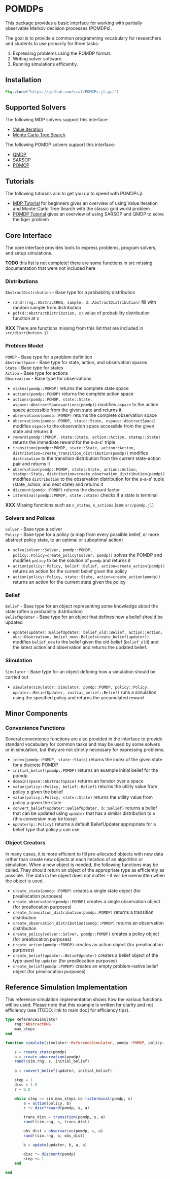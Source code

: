 # POMDPs

This package provides a basic interface for working with partially observable Markov decision processes (POMDPs).

The goal is to provide a common programming vocabulary for researchers and students to use primarily for three tasks:

1. Expressing problems using the POMDP format. 
2. Writing solver software.
3. Running simulations efficiently.


## Installation
```julia
Pkg.clone("https://github.com/sisl/POMDPs.jl.git")
```

## Supported Solvers

The following MDP solvers support this interface:
* [Value Iteration](https://github.com/sisl/DiscreteValueIteration.jl)
* [Monte Carlo Tree Search](https://github.com/sisl/MCTS.jl)

The following POMDP solvers support this interface:
* [QMDP](https://github.com/sisl/QMDP.jl)
* [SARSOP](https://github.com/sisl/SARSOP.jl)
* [POMCP](https://github.com/sisl/POMCP.jl)

## Tutorials

The following tutorials aim to get you up to speed with POMDPs.jl:
* [MDP Tutorial](http://nbviewer.ipython.org/github/sisl/POMDPs.jl/blob/master/examples/GridWorld.ipynb) for beginners
  gives an overview of using Value Iteration and Monte-Carlo Tree Search with the classic grid world problem
* [POMDP Tutorial](http://nbviewer.ipython.org/github/sisl/POMDPs.jl/blob/master/examples/Tiger.ipynb) gives an overview
  of using SARSOP and QMDP to solve the tiger problem


## Core Interface

The core interface provides tools to express problems, program solvers, and setup simulations.

**TODO** this list is not complete! there are some functions in src missing documentation that were not included here


### Distributions

`AbstractDistribution` - Base type for a probability distribution

- `rand!(rng::AbstractRNG, sample, d::AbstractDistribution)` fill with random sample from distribution
- `pdf(d::AbstractDistribution, x)` value of probability distribution function at x

**XXX** There are functions missing from this list that are included in `src/distribution.jl`

### Problem Model

`POMDP` - Base type for a problem definition<br>
`AbstractSpace` - Base type for state, action, and observation spaces<br>
`State` - Base type for states<br>
`Action` - Base type for actions<br>
`Observation` - Base type for observations

- `states(pomdp::POMDP)` returns the complete state space 
- `actions(pomdp::POMDP)` returns the complete action space
- `actions(pomdp::POMDP, state::State, aspace::AbstractSpace=actions(pomdp))` modifies `aspace` to the action space accessible from the given state and returns it
- `observations(pomdp::POMDP)` returns the complete observation space
- `observations(pomdp::POMDP, state::State, ospace::AbstractSpace)` modifies `ospace` to the observation space accessible from the given state and returns it
- `reward(pomdp::POMDP, state::State, action::Action, statep::State)` returns the immediate reward for the s-a-s' triple
- `transition(pomdp::POMDP, state::State, action::Action, distribution=create_transition_distribution(pomdp))` modifies `distribution` to the transition distribution from the current state-action pair and returns it
- `observation(pomdp::POMDP, state::State, action::Action, statep::State, distribution=create_observation_distribution(pomdp))` modifies `distribution` to the observation distribution for the s-a-s' tuple (state, action, and next state) and returns it
- `discount(pomdp::POMDP)` returns the discount factor
- `isterminal(pomdp::POMDP, state::State)` checks if a state is terminal

**XXX** Missing functions such as `n_states`, `n_actions` (see `src/pomdp.jl`)

### Solvers and Polices

`Solver` - Base type a solver<br>
`Policy` - Base type for a policy (a map from every possible belief, or more abstract policy state, to an optimal or suboptimal action)

- `solve(solver::Solver, pomdp::POMDP, policy::Policy=create_policy(solver, pomdp))` solves the POMDP and modifies `policy` to be the solution of `pomdp` and returns it
- `action(policy::Policy, belief::Belief, action=create_action(pomdp))` returns an action for the current belief given the policy
- `action(policy::Policy, state::State, action=create_action(pomdp))` returns an action for the current state given the policy

### Belief

`Belief` - Base type for an object representing some knowledge about the state (often a probability distribution)<br>
`BeliefUpdater` - Base type for an object that defines how a belief should be updated

- `update(updater::BeliefUpdater, belief_old::Belief, action::Action, obs::Observation, belief_new::Belief=create_belief(updater))` modifies `belief_new` to the belief given the old belief (`belief_old`) and the latest action and observation and returns the updated belief. 

### Simulation

`Simulator` - Base type for an object defining how a simulation should be carried out

- `simulate(simulator::Simulator, pomdp::POMDP, policy::Policy, updater::BeliefUpdater, initial_belief::Belief)` runs a simulation using the specified policy and returns the accumulated reward

## Minor Components

### Convenience Functions

Several convenience functions are also provided in the interface to provide standard vocabulary for common tasks and may be used by some solvers or in simulation, but they are not strictly necessary for expressing problems.

- `index(pomdp::POMDP, state::State)` returns the index of the given state for a discrete POMDP 
- `initial_belief(pomdp::POMDP)` returns an example initial belief for the pomdp
- `domain(space::AbstractSpace)` returns an iterator over a space
- `value(policy::Policy, belief::Belief)` returns the utility value from policy p given the belief
- `value(policy::Policy, state::State)` returns the utility value from policy p given the state
- `convert_belief(updater::BeliefUpdater, b::Belief)` returns a belief that can be updated using `updater` that has a similar distribution to `b` (this conversion may be lossy)
- `updater(p::Policy)` returns a default BeliefUpdater appropriate for a belief type that policy `p` can use

### Object Creators

In many cases, it is more efficient to fill pre-allocated objects with new data rather than create new objects at each iteration of an algorithm or simulation. When a new object is needed, the following functions may be called. They should return an object of the appropriate type as efficiently as possible. The data in the object does not matter - it will be overwritten when the object is used.

- `create_state(pomdp::POMDP)` creates a single state object (for preallocation purposes)
- `create_observation(pomdp::POMDP)` creates a single observation object (for preallocation purposes)
- `create_transition_distribution(pomdp::POMDP)` returns a transition distribution
- `create_observation_distribution(pomdp::POMDP)` returns an observation distribution
- `create_policy(solver::Solver, pomdp::POMDP)` creates a policy object (for preallocation purposes)
- `create_action(pomdp::POMDP)` creates an action object (for preallocation purposes)
- `create_belief(updater::BeliefUpdater)` creates a belief object of the type used by `updater` (for preallocation purposes)
- `create_belief(pomdp::POMDP)` creates an empty problem-native belief object (for preallocation purposes)


## Reference Simulation Implementation

This reference simulation implementation shows how the various functions will be used. Please note that this example is written for clarity and not efficiency (see [TODO: link to main doc] for efficiency tips).

```julia
type ReferenceSimulator
    rng::AbstractRNG
    max_steps
end

function simulate(simulator::ReferenceSimulator, pomdp::POMDP, policy::Policy, updater::BeliefUpdater, initial_belief::Belief)

    s = create_state(pomdp)
    o = create_observation(pomdp)
    rand!(sim.rng, s, initial_belief)
    
    b = convert_belief(updater, initial_belief)

    step = 1
    disc = 1.0
    r = 0.0

    while step <= sim.max_steps && !isterminal(pomdp, s)
        a = action(policy, b)
        r += disc*reward(pomdp, s, a)

        trans_dist = transition(pomdp, s, a)
        rand!(sim.rng, s, trans_dist)

        obs_dist = observation(pomdp, s, a)
        rand!(sim.rng, o, obs_dist)

        b = update(updater, b, a, o)

        disc *= discount(pomdp)
        step += 1
    end

end

```
